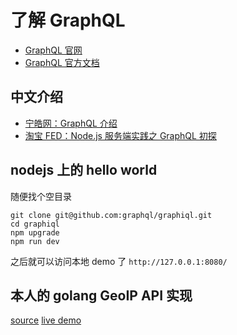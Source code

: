 了解 GraphQL
============

* [GraphQL 官网](http://graphql.org/)
* [GraphQL 官方文档](https://github.com/facebook/graphql/blob/master/spec/GraphQL.md)


中文介绍
--------

* [宁皓网：GraphQL 介绍](http://ninghao.net/blog/2857)
* [淘宝 FED：Node.js 服务端实践之 GraphQL 初探](http://taobaofed.org/blog/2015/11/26/graphql-basics-server-implementation/)


nodejs 上的 hello world
---------------------

随便找个空目录

	git clone git@github.com:graphql/graphiql.git
	cd graphiql
	npm upgrade
	npm run dev

之后就可以访问本地 demo 了 `http://127.0.0.1:8080/`

本人的 golang GeoIP API 实现
----------------------

[source](https://github.com/zhengkai/tryGraphQL)
[live demo](https://soulogic.com/graphql/)
